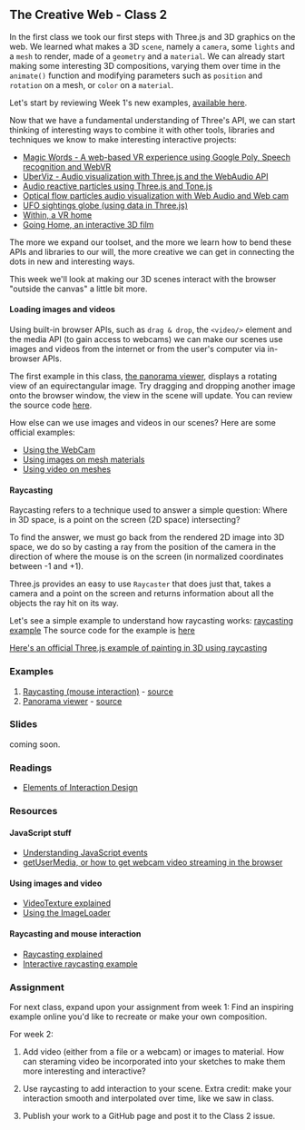## The Creative Web - Class 2

In the first class we took our first steps with Three.js and 3D graphics on the web.
We learned what makes a 3D `scene`, namely a `camera`, some `lights` and a `mesh` to render, made of a `geometry` and a `material`.
We can already start making some interesting 3D compositions, varying them over time in the `animate()`
function and modifying parameters such as `position` and `rotation` on a mesh, or `color` on a `material`.

Let's start by reviewing Week 1's new examples, [available here](https://github.com/BarakChamo/The-Creative-Web/tree/master/classes/class%201/examples).

Now that we have a fundamental understanding of Three's API, we can start thinking of interesting ways to combine it with other
tools, libraries and techniques we know to make interesting interactive projects:
- [Magic Words - A web-based VR experience using Google Poly, Speech recognition and WebVR](https://barakchamo.com/experiments#/magic-words/)
- [UberViz - Audio visualization with Three.js and the WebAudio API](https://uberviz.io/viz/word-problems/)
- [Audio reactive particles using Three.js and Tone.js](https://avseoul.net/particleEqualizer/)
- [Optical flow particles audio visualization with Web Audio and Web cam](https://epok.tech/work/tendrils/)
- [UFO sightings globe (using data in Three.js)](http://mayaontheinter.net/ufo/)
- [Within, a VR home](https://vr.with.in/)
- [Going Home, an interactive 3D film](http://goinghome.302chanwoo.com/)

The more we expand our toolset, and the more we learn how to bend these APIs and libraries to our will, the more creative
we can get in connecting the dots in new and interesting ways.

This week we'll look at making our 3D scenes interact with the browser "outside the canvas" a little bit more.

#### Loading images and videos
Using built-in browser APIs, such as `drag & drop`, the `<video/>` element and the media API (to gain access to webcams)
we can make our scenes use images and videos from the internet or from the user's computer via in-browser APIs.

The first example in this class, [the panorama viewer](https://barakchamo.github.io/The-Creative-Web/classes/class%202/examples/panorama-viewer.html),
displays a rotating view of an equirectangular image. Try dragging and dropping another image onto the browser window,
the view in the scene will update. You can review the source code [here](https://github.com/BarakChamo/The-Creative-Web/blob/master/classes/class%202/examples/panorama-viewer.html).

How else can we use images and videos in our scenes? Here are some official examples:
- [Using the WebCam](https://threejs.org/examples/webgl_materials_video_webcam.html)
- [Using images on mesh materials](https://threejs.org/examples/#webgl_loader_imagebitmap)
- [Using video on meshes](https://threejs.org/examples/#webgl_materials_video)

#### Raycasting
Raycasting refers to a technique used to answer a simple question:
Where in 3D space, is a point on the screen (2D space) intersecting?

To find the answer, we must go back from the rendered 2D image into 3D space, we do so by casting a ray from the position of the camera
in the direction of where the mouse is on the screen (in normalized coordinates between -1 and +1).

Three.js provides an easy to use `Raycaster` that does just that, takes a camera and a point on the screen and returns
information about all the objects the ray hit on its way.

Let's see a simple example to understand how raycasting works: [raycasting example](https://BarakChamo.github.io/The-Creative-Web/classes/class%202/examples/raycasting.html)
The source code for the example is [here](https://github.com/BarakChamo/The-Creative-Web/blob/master/classes/class%202/examples/raycasting.html)

[Here's an official Three.js example of painting in 3D using raycasting](https://threejs.org/examples/#webgl_interactive_voxelpainter)

### Examples
1. [Raycasting (mouse interaction)](https://BarakChamo.github.io/The-Creative-Web/classes/class%202/examples/raycasting.html) - [source](https://github.com/BarakChamo/The-Creative-Web/blob/master/classes/class%202/examples/raycasting.html)
2. [Panorama viewer](https://barakchamo.github.io/The-Creative-Web/classes/class%202/examples/panorama-viewer.html) - [source](https://github.com/BarakChamo/The-Creative-Web/blob/master/classes/class%202/examples/panorama-viewer.html)

### Slides
coming soon.

### Readings
- [Elements of Interaction Design](https://www.interaction-design.org/literature/article/what-is-interaction-design)

### Resources

#### JavaScript stuff
- [Understanding JavaScript events](https://developer.mozilla.org/en-US/docs/Learn/JavaScript/Building_blocks/Events)
- [getUserMedia, or how to get webcam video streaming in the browser](https://developer.mozilla.org/en-US/docs/Web/API/MediaDevices/getUserMedia)

#### Using images and video
- [VideoTexture explained](https://threejs.org/docs/#api/en/textures/VideoTexture)
- [Using the ImageLoader](https://threejs.org/docs/#api/en/loaders/ImageLoader)

#### Raycasting and mouse interaction
- [Raycasting explained](https://threejs.org/docs/#api/en/core/Raycaster)
- [Interactive raycasting example](https://threejs.org/examples/?q=raycast#webgl_interactive_raycasting_points)

### Assignment
For next class, expand upon your assignment from week 1:
Find an inspiring example online you'd like to recreate or make your own composition.

For week 2:
  1. Add video (either from a file or a webcam) or images to material. 
     How can steraming video be incorporated into your sketches to make them more interesting and interactive?
  
  2. Use raycasting to add interaction to your scene. 
     Extra credit: make your interaction smooth and interpolated over time, like we saw in class.
     
  3. Publish your work to a GitHub page and post it to the Class 2 issue.
